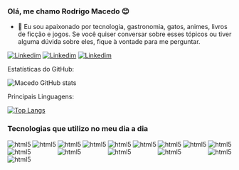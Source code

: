 ### Olá, me chamo Rodrigo Macedo 😊


- 💬 Eu sou apaixonado por tecnologia, gastronomia, gatos, animes, livros de ficção e jogos. Se você quiser conversar sobre esses tópicos ou tiver alguma dúvida sobre eles, fique à vontade para me perguntar.


[![Linkedim](https://img.shields.io/badge/LinkedIn-0077B5?style=for-the-badge&logo=linkedin&logoColor=white)](https://www.linkedin.com/in/macedo-rodrigo/)
[![Linkedim](https://img.shields.io/badge/Gmail-D14836?style=for-the-badge&logo=gmail&logoColor=white)](mailto:romaco1694@gmail.com)
[![Linkedim](https://img.shields.io/badge/WhatsApp-25D366?style=for-the-badge&logo=whatsapp&logoColor=white)](https://api.whatsapp.com/send?phone=5532999027722)

Estatísticas do GitHub: 

![Macedo GitHub stats](https://github-readme-stats.vercel.app/api?username=macedorodrigo&show_icons=true&theme=radical)

 Principais Linguagens: 

[![Top Langs](https://github-readme-stats.vercel.app/api/top-langs/?username=macedorodrigo&layout=compact_icons=true&theme=radical)](https://github.com/anuraghazra/github-readme-stats)


### Tecnologias que utilizo no meu dia a dia

<div style="display: flex; flex-wrap: wrap; justify-content: space-between;">
  <img alt="html5" src="https://img.shields.io/badge/HTML5-E34F26?style=for-the-badge&logo=html5&logoColor=white">
  <img alt="html5" src="https://img.shields.io/badge/CSS-239120?&style=for-the-badge&logo=css3&logoColor=white">
  <img alt="html5" src="https://img.shields.io/badge/JavaScript-323330?style=for-the-badge&logo=javascript&logoColor=F7DF1E">
  <img alt="html5" src="https://img.shields.io/badge/TypeScript-007ACC?style=for-the-badge&logo=typescript&logoColor=white">
  <img alt="html5" src="https://img.shields.io/badge/React-20232A?style=for-the-badge&logo=react&logoColor=61DAFB">
  <img alt="html5" src="https://img.shields.io/badge/Redux-593D88?style=for-the-badge&logo=redux&logoColor=white">
  <img alt="html5" src="https://img.shields.io/badge/Node.js-43853D?style=for-the-badge&logo=node.js&logoColor=white">
  <img alt="html5" src="https://img.shields.io/badge/Jest-323330?style=for-the-badge&logo=Jest&logoColor=white">
  <img alt="html5" src="https://img.shields.io/badge/MySQL-005C84?style=for-the-badge&logo=mysql&logoColor=white">
    <img alt="html5" src="https://img.shields.io/badge/docker-2496ED.svg?&style=for-the-badge&logo=docker&logoColor=white">
  <img alt="html5" src="https://img.shields.io/badge/GIT-E44C30?style=for-the-badge&logo=git&logoColor=white">
  <!-- <img alt="html5" src="https://img.shields.io/badge/prettier-1A2C34?style=for-the-badge&logo=prettier&logoColor=F7BA3E">
  <img alt="html5" src="https://img.shields.io/badge/eslint-3A33D1?style=for-the-badge&logo=eslint&logoColor=white"> -->
  <img alt="html5" src="https://img.shields.io/badge/Trello-0052CC?style=for-the-badge&logo=trello&logoColor=white">
  <img alt="html5" src="https://img.shields.io/badge/Ubuntu-E95420?style=for-the-badge&logo=ubuntu&logoColor=white">
  <img alt="html5" src="https://img.shields.io/badge/Trybe-FFC700?style=for-the-badge">
</div>
  <img alt="html5" src="https://img.shields.io/badge/Udemy-EC5252?style=for-the-badge&logo=Udemy&logoColor=white">
<br>
